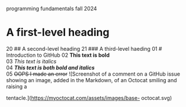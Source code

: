 programming fundamentals fall 2024
# A first-level heading
20 ## A second-level heading
21 ### A third-level haeding 
01 # Introduction to GitHub
02 **This text is bold**\
03 *This text is italics*\
04 ***This text is both bold and italics***\
05 ~~OOPS I made an error~~
![Screenshot of a comment on a GitHub issue showing an
image, added in the Markdown, of an Octocat smiling and
raising a

tentacle.](https://myoctocat.com/assets/images/base-
octocat.svg)
